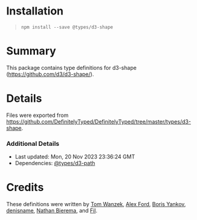 # Installation

> `npm install --save @types/d3-shape`

# Summary

This package contains type definitions for d3-shape (https://github.com/d3/d3-shape/).

# Details

Files were exported from https://github.com/DefinitelyTyped/DefinitelyTyped/tree/master/types/d3-shape.

### Additional Details

- Last updated: Mon, 20 Nov 2023 23:36:24 GMT
- Dependencies: [@types/d3-path](https://npmjs.com/package/@types/d3-path)

# Credits

These definitions were written by [Tom Wanzek](https://github.com/tomwanzek), [Alex Ford](https://github.com/gustavderdrache), [Boris Yankov](https://github.com/borisyankov), [denisname](https://github.com/denisname), [Nathan Bierema](https://github.com/Methuselah96), and [Fil](https://github.com/Fil).
